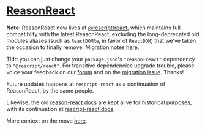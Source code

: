 # [ReasonReact](https://reasonml.github.io/reason-react/) 

**Note**: ReasonReact now lives at [@rescript/react](https://github.com/rescript-lang/rescript-react), which maintains full compatiblity with the latest ReasonReact, excluding the long-deprecated old modules aliases (such as `ReactDOMRe`, in favor of `ReactDOM`) that we've taken the occasion to finally remove. Migration notes [here](https://rescript-lang.org/docs/react/latest/migrate-from-reason-react).

Tldr: you can just change your `package.json`'s `"reason-react"` dependency to `"@rescript/react"`. For transitive dependencies upgrade trouble, please voice your feedback on our [forum](http://forum.rescript-lang.org) and on the [migration issue](https://github.com/rescript-lang/rescript-react/issues/11). Thanks!

Future updates happens at `rescript-react` as a continuation of ReasonReact, by the same people.

Likewise, the old [reason-react docs](https://reasonml.github.io/reason-react/) are kept alive for historical purposes, with its continuation at [rescript-react docs](https://rescript-lang.org/docs/react/latest/introduction).
 
More context on the move [here](https://rescript-lang.org/blog/bucklescript-is-rebranding).
